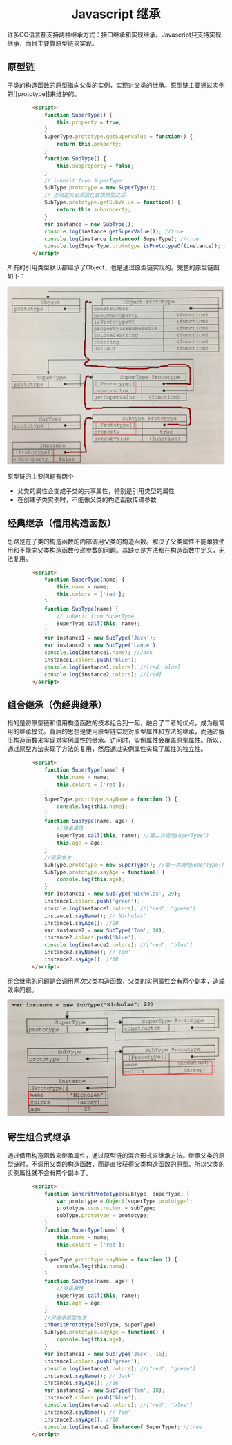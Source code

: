 <h1 align="center"> Javascript 继承</h1>

许多OO语言都支持两种继承方式：接口继承和实现继承。Javascript只支持实现继承，而且主要靠原型链来实现。

原型链
-

子类的构造函数的原型指向父类的实例，实现对父类的继承。原型链主要通过实例的[[prototype]]来维护的。

```html
		<script>
			function SuperType() {
				this.property = true;
			}
			SuperType.prototype.getSuperValue = function() {
				return this.property;
			}
			function SubType() {
				this.subproperty = false;
			}
			// inherit from SuperType
			SubType.prototype = new SuperType();
			// 方法定义必须放在替换原型之后
			SubType.prototype.getSubValue = function() {
				return this.subproperty;
			}
			var instance = new SubType();
			console.log(instance.getSuperValue()); //true
			console.log(instance instanceof SuperType); //true
			console.log(SuperType.prototype.isPrototypeOf(instance)); //true
		</script>
```

所有的引用类型默认都继承了Object，也是通过原型链实现的。完整的原型链图如下：

<p align="center"><img src="/images/posts/2017-07-10/prototype-chain.png" /></p>

原型链的主要问题有两个

- 父类的属性会变成子类的共享属性，特别是引用类型的属性
- 在创建子类实例时，不能像父类的构造函数传递参数


经典继承（借用构造函数）
-

思路是在子类的构造函数的内部调用父类的构造函数。解决了父类属性不能单独使用和不能向父类构造函数传递参数的问题。其缺点是方法都在构造函数中定义，无法复用。

```html
		<script>
			function SuperType(name) {
				this.name = name;
				this.colors = ['red'];
			}
			function SubType(name) {
				// inherit from SuperType
				SuperType.call(this, name);
			}
			var instance1 = new SubType('Jack');
			var instance2 = new SubType('Lance');
			console.log(instance1.name); //Jack
			instance1.colors.push('blue');
			console.log(instance1.colors); //[red, blue]
			console.log(instance2.colors); //[red]
		</script>
```

组合继承（伪经典继承）
-

指的是将原型链和借用构造函数的技术组合到一起，融合了二者的优点，成为最常用的继承模式。背后的思想是使用原型链实现对原型属性和方法的继承，而通过解压构造函数来实现对实例属性的继承。访问时，实例属性会覆盖原型属性。所以，通过原型方法实现了方法的复用，然后通过实例属性实现了属性的独立性。

```html
		<script>
			function SuperType(name) {
				this.name = name;
				this.colors = ['red'];
			}
			SuperType.prototype.sayName = function () {
				console.log(this.name);
			}
			function SubType(name, age) {
				//继承属性
				SuperType.call(this, name); //第二次调用SuperType()
				this.age = age;
			}
			//继承方法
			SubType.prototype = new SuperType(); //第一次调用SuperType()
			SubType.prototype.sayAge = function() {
				console.log(this.age);
			}
			var instance1 = new SubType('Nicholas', 29);
			instance1.colors.push('green');
			console.log(instance1.colors); //["red", "green"]
			instance1.sayName(); //'Nicholas'
			instance1.sayAge(); //29
			var instance2 = new SubType('Tom', 18);
			instance2.colors.push('blue');
			console.log(instance2.colors); //["red", "blue"]
			instance2.sayName(); //'Tom'
			instance2.sayAge(); //18
		</script>
```

组合继承的问题是会调用两次父类构造函数，父类的实例属性会有两个副本，造成效率问题。

<p align="center"><img src="/images/posts/2017-07-10/combine-inherit.png" /></p>

寄生组合式继承
-

通过借用构造函数来继承属性，通过原型链的混合形式来继承方法。继承父类的原型链时，不调用父类的构造函数，而是直接获得父类构造函数的原型。所以父类的实例属性就不会有两个副本了。

```html
		<script>
			function inheritPrototype(subType, superType) {
				var prototype = Object(superType.prototype);
				prototype.constructor = subType;
				subType.prototype = prototype;
			}
			function SuperType(name) {
				this.name = name;
				this.colors = ['red'];
			}
			SuperType.prototype.sayName = function () {
				console.log(this.name);
			}
			function SubType(name, age) {
				//继承属性
				SuperType.call(this, name);
				this.age = age;
			}
			//只继承原型方法
			inheritPrototype(SubType, SuperType);
			SubType.prototype.sayAge = function() {
				console.log(this.age);
			}
			var instance1 = new SubType('Jack', 16);
			instance1.colors.push('green');
			console.log(instance1.colors); //["red", "green"]
			instance1.sayName(); //'Jack'
			instance1.sayAge(); //16
			var instance2 = new SubType('Tom', 18);
			instance2.colors.push('blue');
			console.log(instance2.colors); //["red", "blue"]
			instance2.sayName(); //'Tom'
			instance2.sayAge(); //18
			console.log(instance2 instanceof SuperType); //true
		</script>
```


